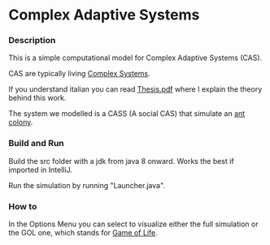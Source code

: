 # Complex Adaptive Systems
### Description
This is a simple computational model for Complex Adaptive Systems (CAS).

CAS are typically living [Complex Systems](https://en.wikipedia.org/wiki/Complex_system#:~:text=Complex%20systems%20are%20systems%20whose%20behavior%20is%20intrinsically,or%20between%20a%20given%20system%20and%20its%20environment.).

If you understand italian you can read [Thesis.pdf]() where I explain the theory behind this work.

The system we modelled is a CASS (A social CAS) that simulate an [ant colony](https://en.wikipedia.org/wiki/Ant).

### Build and Run
Build the src folder with a jdk from java 8 onward. Works the best if imported in IntelliJ.

Run the simulation by running "Launcher.java".

### How to
In the Options Menu you can select to visualize either the full simulation or the GOL one, which stands for [Game of Life](https://en.wikipedia.org/wiki/Conway%27s_Game_of_Life).
